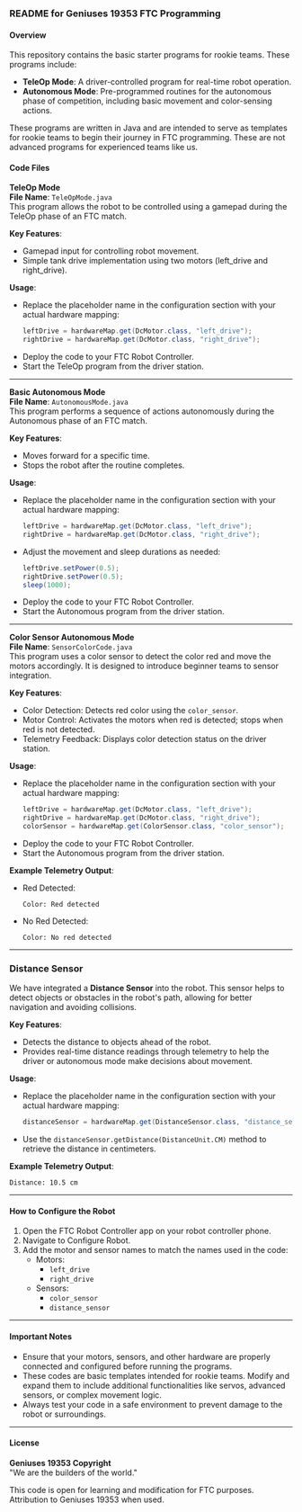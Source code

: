 
### README for Geniuses 19353 FTC Programming

#### Overview
This repository contains the basic starter programs for rookie teams. These programs include:

- **TeleOp Mode**: A driver-controlled program for real-time robot operation.
- **Autonomous Mode**: Pre-programmed routines for the autonomous phase of competition, including basic movement and color-sensing actions.

These programs are written in Java and are intended to serve as templates for rookie teams to begin their journey in FTC programming. These are not advanced programs for experienced teams like us.

#### Code Files

**TeleOp Mode**  
**File Name**: `TeleOpMode.java`  
This program allows the robot to be controlled using a gamepad during the TeleOp phase of an FTC match.

**Key Features**:
- Gamepad input for controlling robot movement.
- Simple tank drive implementation using two motors (left_drive and right_drive).

**Usage**:
- Replace the placeholder name in the configuration section with your actual hardware mapping:
  ```java
  leftDrive = hardwareMap.get(DcMotor.class, "left_drive");
  rightDrive = hardwareMap.get(DcMotor.class, "right_drive");
  ```
- Deploy the code to your FTC Robot Controller.
- Start the TeleOp program from the driver station.

---

**Basic Autonomous Mode**  
**File Name**: `AutonomousMode.java`  
This program performs a sequence of actions autonomously during the Autonomous phase of an FTC match.

**Key Features**:
- Moves forward for a specific time.
- Stops the robot after the routine completes.

**Usage**:
- Replace the placeholder name in the configuration section with your actual hardware mapping:
  ```java
  leftDrive = hardwareMap.get(DcMotor.class, "left_drive");
  rightDrive = hardwareMap.get(DcMotor.class, "right_drive");
  ```
- Adjust the movement and sleep durations as needed:
  ```java
  leftDrive.setPower(0.5);
  rightDrive.setPower(0.5);
  sleep(1000);
  ```
- Deploy the code to your FTC Robot Controller.
- Start the Autonomous program from the driver station.

---

**Color Sensor Autonomous Mode**  
**File Name**: `SensorColorCode.java`  
This program uses a color sensor to detect the color red and move the motors accordingly. It is designed to introduce beginner teams to sensor integration.

**Key Features**:
- Color Detection: Detects red color using the `color_sensor`.
- Motor Control: Activates the motors when red is detected; stops when red is not detected.
- Telemetry Feedback: Displays color detection status on the driver station.

**Usage**:
- Replace the placeholder name in the configuration section with your actual hardware mapping:
  ```java
  leftDrive = hardwareMap.get(DcMotor.class, "left_drive");
  rightDrive = hardwareMap.get(DcMotor.class, "right_drive");
  colorSensor = hardwareMap.get(ColorSensor.class, "color_sensor");
  ```
- Deploy the code to your FTC Robot Controller.
- Start the Autonomous program from the driver station.

**Example Telemetry Output**:
- Red Detected:
  ```
  Color: Red detected
  ```
- No Red Detected:
  ```
  Color: No red detected
  ```

---

### **Distance Sensor**  
We have integrated a **Distance Sensor** into the robot. This sensor helps to detect objects or obstacles in the robot's path, allowing for better navigation and avoiding collisions.

**Key Features**:
- Detects the distance to objects ahead of the robot.
- Provides real-time distance readings through telemetry to help the driver or autonomous mode make decisions about movement.
  
**Usage**:
- Replace the placeholder name in the configuration section with your actual hardware mapping:
  ```java
  distanceSensor = hardwareMap.get(DistanceSensor.class, "distance_sensor");
  ```
- Use the `distanceSensor.getDistance(DistanceUnit.CM)` method to retrieve the distance in centimeters.

**Example Telemetry Output**:
```
Distance: 10.5 cm
```

---

#### How to Configure the Robot
1. Open the FTC Robot Controller app on your robot controller phone.
2. Navigate to Configure Robot.
3. Add the motor and sensor names to match the names used in the code:
   - Motors:
     - `left_drive`
     - `right_drive`
   - Sensors:
     - `color_sensor`
     - `distance_sensor`

---

#### Important Notes
- Ensure that your motors, sensors, and other hardware are properly connected and configured before running the programs.
- These codes are basic templates intended for rookie teams. Modify and expand them to include additional functionalities like servos, advanced sensors, or complex movement logic.
- Always test your code in a safe environment to prevent damage to the robot or surroundings.

---

#### License
**Geniuses 19353 Copyright**  
"We are the builders of the world."

This code is open for learning and modification for FTC purposes. Attribution to Geniuses 19353 when used.
